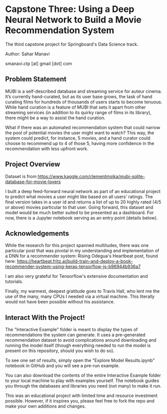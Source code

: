 Capstone Three: Using a Deep Neural Network to Build a Movie Recommendation System
==============================
The third capstone project for Springboard's Data Science track.

Author: Sahar Manavi

smanavi.ctp [at] gmail [dot] com

Problem Statement
-----------------
MUBI is a self-described database and streaming service for auteur cinema. It’s currently hand-curated, but as its user base grows, the task of hand curating films for hundreds of thousands of users starts to become tenuous. While hand curation is a feature of MUBI that sets it apart from other streaming services (in addition to its quirky range of films in its library), there might be a way to assist the hand curation.

What if there was an automated recommendation system that could narrow the pool of potential movies the user might want to watch? This way, the system could predict, for instance, 5 movies, and a hand curator could choose to recommend up to 4 of those 5, having more confidence in the recommendation with less upfront work.

Project Overview
-----------------
Dataset is from https://www.kaggle.com/clementmsika/mubi-sqlite-database-for-movie-lovers

I built a deep feed-forward neural network as part of an educational project to predict what movies a user might like based on all users' ratings. The final version takes in a user id and returns a list of up to 20 highly rated (4/5 or above) movies particular to that user. Going forward, this dataset and model would be much better suited to be presented as a dashboard. For now, there is a Jupyter notebook serving as an entry point (details below).

Acknowledgements
-----------------
While the research for this project spanned multitudes, there was one particular post that was pivotal in my understanding and implementation of a DNN for a recommender system: Rising Odegua's Heartbeat post, found here: https://heartbeat.fritz.ai/build-train-and-deploy-a-book-recommender-system-using-keras-tensorflow-js-b96944b936a7

I am also very grateful for Tensorflow's extensive documentation and tutorials.

Finally, my warmest, deepest gratitude goes to Travis Hall, who lent me the use of the many, many CPUs I needed via a virtual machine. This literally would not have been possible without his assistance.

Interact With the Project!
-----------------
The "Interactive Example" folder is meant to display the types of recommendations the system can generate. It uses a pre-generated recommendation dataset to avoid complications around downloading and running the model itself (though everything needed to run the model is present on this repository, should you wish to do so).

To see one set of results, simply open the "Explore Model Results.ipynb" notebook in GitHub and you will see a pre-run example.

You can also download the contents of the entire Interactive Example folder to your local machine to play with examples yourself. The notebook guides you through the databases and libraries you need (not many) to make it run.

This was an educational project with limited time and resource investment possible. However, if it inspires you, please feel free to fork the repo and make your own additions and changes.

